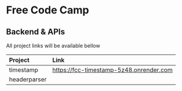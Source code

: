 # Free Code Camp

## Backend & APIs

All project links will be available bellow

| Project      | Link                                    |
| :----------- | :-------------------------------------- |
| timestamp    | https://fcc-timestamp-5z48.onrender.com |
| headerparser |                                         |
